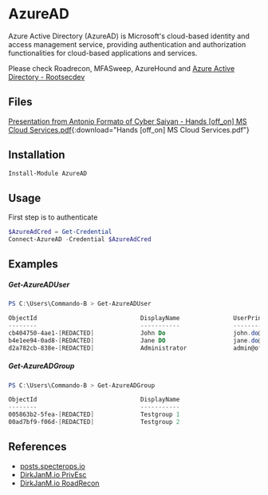 # AzureAD

Azure Active Directory (AzureAD) is Microsoft's cloud-based identity and access management service, providing authentication and authorization functionalities for cloud-based applications and services.

Please check Roadrecon, MFASweep, AzureHound and [Azure Active Directory - Rootsecdev](https://github.com/rootsecdev/Azure-Red-Team)

## Files

[Presentation from Antonio Formato of Cyber Saiyan - Hands [off_on] MS Cloud Services.pdf](../assets/files/Hands%20[off_on]%20MS%20cloud%20services.pdf){:download="Hands [off_on] MS Cloud Services.pdf"}

## Installation

```powershell
Install-Module AzureAD
```

## Usage

First step is to authenticate

```powershell
$AzureAdCred = Get-Credential
Connect-AzureAD -Credential $AzureAdCred
```

## Examples

##### Get-AzureADUser

```powershell
PS C:\Users\Commando-B > Get-AzureADUser

ObjectId                             DisplayName               UserPrincipalName                       UserType
--------                             -----------               -----------------                       --------
cb404750-4ae1-[REDACTED]             John Do                   john.do@offsec.nl                      Member
b4e1ee94-0ad8-[REDACTED]             Jane DO                   jane.do@offsec.nl                      Member
d2a782cb-838e-[REDACTED]             Administrator             admin@offsec.nl.onmicrosoft.com           Member
```

##### Get-AzureADGroup

```powershell
PS C:\Users\Commando-B > Get-AzureADGroup

ObjectId                             DisplayName                        Description
--------                             -----------                        -----------
005863b2-5fea-[REDACTED]             Testgroup 1                        Just a test group
00ad7bf9-f06d-[REDACTED]             Testgroup 2                        Just another test group
```

## References

- [posts.specterops.io](https://posts.specterops.io/requesting-azure-ad-request-tokens-on-azure-ad-joined-machines-for-browser-sso-2b0409caad30?gi=7d52b34697d0)
- [DirkJanM.io PrivEsc](https://dirkjanm.io/azure-ad-privilege-escalation-application-admin/)
- [DirkJanM.io RoadRecon](https://dirkjanm.io/introducing-roadtools-and-roadrecon-azure-ad-exploration-framework/)
